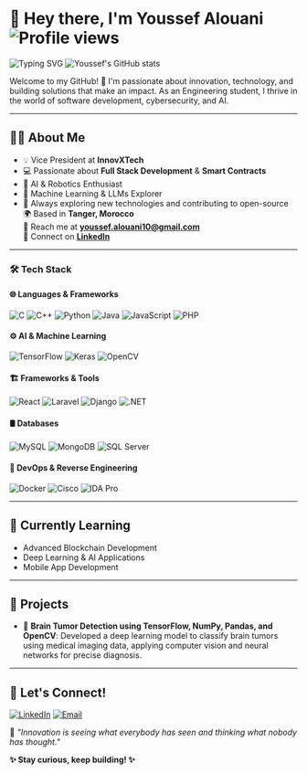 # 👋 Hey there, I'm **Youssef Alouani** ![Profile views](https://komarev.com/ghpvc/?username=YoussefAlouani&color=blueviolet&style=flat)
![Typing SVG](https://readme-typing-svg.demolab.com?font=Fira+Code&weight=500&size=24&duration=4000&pause=1000&color=FF5733&background=000000&center=true&vCenter=true&width=1000&height=50&lines=Welcome+to+My+GitHub!;AI+%26+Blockchain+Enthusiast;Innovating+One+Project+at+a+Time!)
![Youssef's GitHub stats](https://github-readme-stats.vercel.app/api?username=youssefalouani&show_icons=true&theme=radical)



Welcome to my GitHub! 🚀 I'm passionate about innovation, technology, and building solutions that make an impact. As an Engineering student, I thrive in the world of software development, cybersecurity, and AI.

---

## 🧑‍💻 **About Me**
- 💡 Vice President at **InnovXTech**
- 💻 Passionate about **Full Stack Development** & **Smart Contracts**
- 🤖 AI & Robotics Enthusiast
- 🧠 Machine Learning & LLMs Explorer
- 🎯 Always exploring new technologies and contributing to open-source
🌍 Based in **Tanger, Morocco**  
📧 Reach me at **[youssef.alouani10@gmail.com](mailto:youssef.alouani10@gmail.com)**  
🔗 Connect on **[LinkedIn](https://www.linkedin.com/in/youssef-alouani-594a0b277/)**  
---

### 🛠️ Tech Stack

#### 🌐 Languages & Frameworks
![C](https://img.shields.io/badge/C-00599C?style=for-the-badge&logo=c&logoColor=white)
![C++](https://img.shields.io/badge/C%2B%2B-00599C?style=for-the-badge&logo=c%2B%2B&logoColor=white)
![Python](https://img.shields.io/badge/Python-FFD43B?style=for-the-badge&logo=python&logoColor=blue)
![Java](https://img.shields.io/badge/Java-ED8B00?style=for-the-badge&logo=openjdk&logoColor=white)
![JavaScript](https://img.shields.io/badge/JavaScript-F7DF1E?style=for-the-badge&logo=javascript&logoColor=black)
![PHP](https://img.shields.io/badge/PHP-777BB4?style=for-the-badge&logo=php&logoColor=white)

#### ⚙️ AI & Machine Learning
![TensorFlow](https://img.shields.io/badge/TensorFlow-FF6F00?style=for-the-badge&logo=tensorflow&logoColor=white)
![Keras](https://img.shields.io/badge/Keras-D00000?style=for-the-badge&logo=keras&logoColor=white)
![OpenCV](https://img.shields.io/badge/OpenCV-5C3EE8?style=for-the-badge&logo=opencv&logoColor=white)

#### 🏗️ Frameworks & Tools
![React](https://img.shields.io/badge/React-20232A?style=for-the-badge&logo=react&logoColor=61DAFB)
![Laravel](https://img.shields.io/badge/Laravel-FF2D20?style=for-the-badge&logo=laravel&logoColor=white)
![Django](https://img.shields.io/badge/Django-092E20?style=for-the-badge&logo=django&logoColor=green)
![.NET](https://img.shields.io/badge/.NET-512BD4?style=for-the-badge&logo=dotnet&logoColor=white)

#### 🛢️ Databases
![MySQL](https://img.shields.io/badge/MySQL-4479A1?style=for-the-badge&logo=mysql&logoColor=white)
![MongoDB](https://img.shields.io/badge/MongoDB-4EA94B?style=for-the-badge&logo=mongodb&logoColor=white)
![SQL Server](https://img.shields.io/badge/SQL%20Server-CC2927?style=for-the-badge&logo=microsoft-sql-server&logoColor=white)

#### 🔧 DevOps & Reverse Engineering
![Docker](https://img.shields.io/badge/Docker-2496ED?style=for-the-badge&logo=docker&logoColor=white)
![Cisco](https://img.shields.io/badge/Cisco-1BA0D7?style=for-the-badge&logo=cisco&logoColor=white)
![IDA Pro](https://img.shields.io/badge/IDA%20Pro-2C3E50?style=for-the-badge)

---


## 🌱 **Currently Learning**
- Advanced Blockchain Development
- Deep Learning & AI Applications
- Mobile App Development

---

## 🧪 **Projects**
- 🧠 **Brain Tumor Detection using TensorFlow, NumPy, Pandas, and OpenCV**: Developed a deep learning model to classify brain tumors using medical imaging data, applying computer vision and neural networks for precise diagnosis.

---


## 🤝 **Let's Connect!**
[![LinkedIn](https://img.shields.io/badge/-LinkedIn-0077B5?style=for-the-badge&logo=linkedin&logoColor=white)](https://www.linkedin.com/in/youssef-alouani-594a0b277/)
[![Email](https://img.shields.io/badge/-Email-D14836?style=for-the-badge&logo=gmail&logoColor=white)](mailto:youssef.alouani10@gmail.com)

🔎 _"Innovation is seeing what everybody has seen and thinking what nobody has thought."_

**✨ Stay curious, keep building! ✨**

